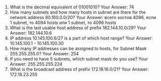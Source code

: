 1. What is the decimal equivalent of 01001010?
Your Answer: 74
2. How many subnets and how many hosts in subnet are there for the network address 80.160.0.0/20?
Your Answer: всего хостов 4096, если 1 subnet, то 4094 hosts или 1 subnet, то 4096 hosts
3. What is the last usable host address of prefix 182.144.10.0/29?
Your Answer: 182.144.10.6
4. IP address 10.145.100.6/27 is a part of which host range?
Your Answer: 10.145.100.1 - 10.145.100.30
5. How many IP addresses can be assigned to hosts, for Subnet Mask 255.255.255.0?
Your Answer: 254
6. If you need to have 5 subnets, which subnet mask do you use?
Your Answer: 255.255.255.224
7. What is the broadcast address of prefix 172.18.16.0/21?
Your Answer: 172.18.23.255
